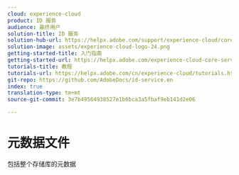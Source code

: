 ```yaml
---
cloud: experience-cloud
product: ID 服务
audience: 最终用户
solution-title: ID 服务
solution-hub-url: https://helpx.adobe.com/support/experience-cloud/core-services.html
solution-image: assets/experience-cloud-logo-24.png
getting-started-title: 入门指南
getting-started-url: https://helpx.adobe.com/experience-cloud-core-services/get-started.html
tutorials-title: 教程
tutorials-url: https://helpx.adobe.com/cn/experience-cloud/tutorials.html
git-repo: https://github.com/AdobeDocs/id-service.en
index: true
translation-type: tm+mt
source-git-commit: 3e7b49564938527e1b6bca3a5fbaf9eb141d2e06

---
```



# 元数据文件

包括整个存储库的元数据